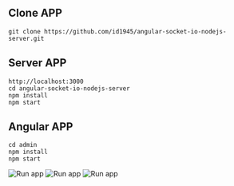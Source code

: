 ## Clone APP
```
git clone https://github.com/id1945/angular-socket-io-nodejs-server.git
```

## Server APP
```
http://localhost:3000
cd angular-socket-io-nodejs-server
npm install
npm start
```

## Angular APP
```
cd admin
npm install
npm start
```

![Run app](https://raw.githubusercontent.com/id1945/angular-socket-io-nodejs-server/master/src/assets/images/2020-01-01_182109.png "Run app")
![Run app](https://raw.githubusercontent.com/id1945/angular-socket-io-nodejs-server/master/src/assets/images/2020-01-01_182109.png "Run app")
![Run app](https://raw.githubusercontent.com/id1945/angular-socket-io-nodejs-server/master/src/assets/images/2020-01-01_182109.png "Run app")
